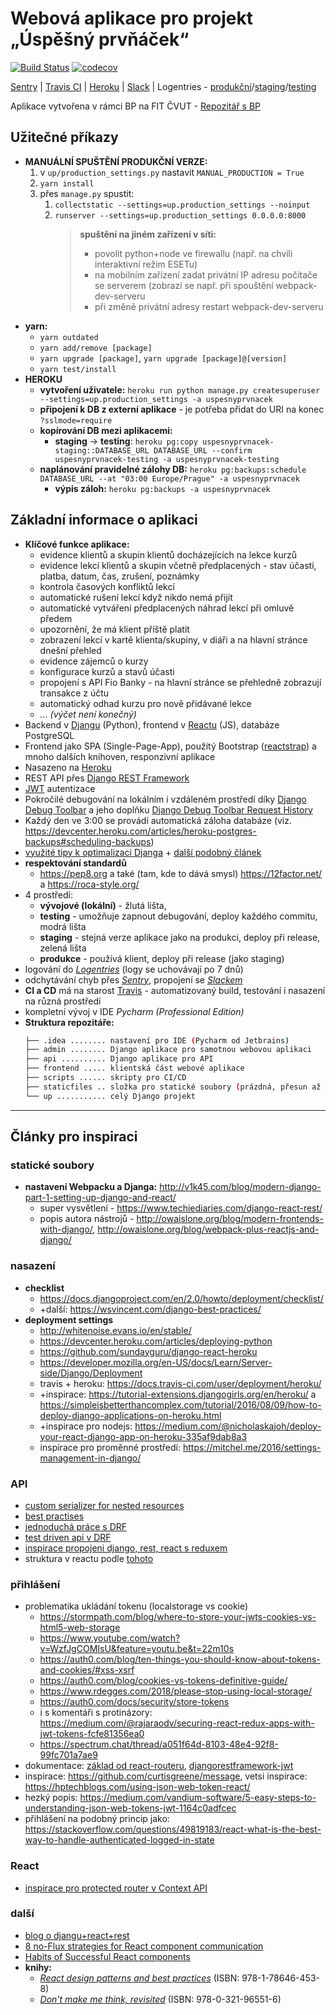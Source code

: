 # Webová aplikace pro projekt „Úspěšný prvňáček“
[![Build Status](https://travis-ci.com/rodlukas/UP-admin.svg?token=g1rDdptQG4SVzcH6FMo5&branch=master)](https://travis-ci.com/rodlukas/UP-admin)
[![codecov](https://codecov.io/gh/rodlukas/UP-admin/branch/master/graph/badge.svg?token=2kJIBqfP0a)](https://codecov.io/gh/rodlukas/UP-admin)

[Sentry](https://sentry.io/uspesnyprvnacek/up-admin/) | [Travis CI](https://travis-ci.com/rodlukas/UP-admin) | [Heroku](https://dashboard.heroku.com/apps) | [Slack](https://uspesnyprvnacek.slack.com/messages) | Logentries - [produkční](https://addons-sso.heroku.com/apps/20c2c1b9-7573-42c9-ba22-cfdc7568f1f9/addons/551eb689-3908-4088-9100-519dfb42e836)/[staging](https://addons-sso.heroku.com/apps/e3a9ca55-ccff-46ec-b37f-99ce57c75ee1/addons/f32bd464-be5c-4a70-bdbd-ca4b1c925803)/[testing](https://addons-sso.heroku.com/apps/20090cc9-a6a5-46f4-b6ff-516a1bb9ebf3/addons/398b1cfa-4aa4-499a-a3cd-300f2093c4b3)

Aplikace vytvořena v rámci BP na FIT ČVUT - [Repozitář s BP](https://github.com/rodlukas/bachelors-thesis)

## Užitečné příkazy
* **MANUÁLNÍ SPUŠTĚNÍ PRODUKČNÍ VERZE:**
    1. v `up/production_settings.py` nastavit `MANUAL_PRODUCTION = True`
    2. `yarn install`
    3. přes `manage.py` spustit:
        1. `collectstatic --settings=up.production_settings --noinput`
        2. `runserver --settings=up.production_settings 0.0.0.0:8000`
            > **spuštění na jiném zařízení v síti:**
            > * povolit python+node ve firewallu (např. na chvíli interaktivní režim ESETu)
            > * na mobilním zařízení zadat privátní IP adresu počítače se serverem (zobrazí se např. při spouštění webpack-dev-serveru
            > * při změně privátní adresy restart webpack-dev-serveru
* **yarn:**
    * `yarn outdated`
    * `yarn add/remove [package]`
    * `yarn upgrade [package]`, `yarn upgrade [package]@[version]`
    * `yarn test/install`
* **HEROKU**
    * **vytvoření uživatele:** `heroku run python manage.py createsuperuser --settings=up.production_settings -a uspesnyprvnacek`
    * **připojení k DB z externí aplikace** - je potřeba přidat do URI na konec `?sslmode=require`
    * **kopírování DB mezi aplikacemi:** 
        * **staging** → **testing**: `heroku pg:copy uspesnyprvnacek-staging::DATABASE_URL DATABASE_URL --confirm uspesnyprvnacek-testing -a uspesnyprvnacek-testing`
    * **naplánování pravidelné zálohy DB:** `heroku pg:backups:schedule DATABASE_URL --at "03:00 Europe/Prague" -a uspesnyprvnacek`
        * **výpis záloh:** `heroku pg:backups -a uspesnyprvnacek`

## Základní informace o aplikaci
* **Klíčové funkce aplikace:**
    * evidence klientů a skupin klientů docházejících na lekce kurzů
    * evidence lekcí klientů a skupin včetně předplacených - stav účasti, platba, datum, čas, zrušení, poznámky
    * kontrola časových konfliktů lekcí
    * automatické rušení lekcí když nikdo nemá přijít
    * automatické vytváření předplacených náhrad lekcí při omluvě předem
    * upozornění, že má klient příště platit
    * zobrazení lekcí v kartě klienta/skupiny, v diáři a na hlavní stránce dnešní přehled
    * evidence zájemců o kurzy
    * konfigurace kurzů a stavů účasti
    * propojení s API Fio Banky - na hlavní stránce se přehledně zobrazují transakce z účtu
    * automatický odhad kurzu pro nově přidávané lekce
    * *... (výčet není konečný)*
* Backend v [Djangu](https://www.djangoproject.com/) (Python), frontend v [Reactu](https://reactjs.org/) (JS), databáze PostgreSQL
* Frontend jako SPA (Single-Page-App), použitý Bootstrap ([reactstrap](https://reactstrap.github.io/)) a mnoho dalších knihoven, responzivní aplikace
* Nasazeno na [Heroku](https://www.heroku.com/)
* REST API přes [Django REST Framework](http://www.django-rest-framework.org/)
* [JWT](https://jwt.io/) autentizace
* Pokročilé debugování na lokálním i vzdáleném prostředí díky [Django Debug Toolbar](https://github.com/jazzband/django-debug-toolbar) a jeho doplňku [Django Debug Toolbar Request History](https://github.com/djsutho/django-debug-toolbar-request-history/)
* Každý den ve 3:00 se provádí automatická záloha databáze (viz. https://devcenter.heroku.com/articles/heroku-postgres-backups#scheduling-backups)
* [využité tipy k optimalizaci Djanga](https://www.revsys.com/tidbits/django-performance-simple-things/) + [další podobný článek](http://ses4j.github.io/2015/11/23/optimizing-slow-django-rest-framework-performance/)
* **respektování standardů**
    * https://pep8.org a také (tam, kde to dává smysl) https://12factor.net/ a https://roca-style.org/
* 4 prostředí:
    * **vývojové (lokální)** - žlutá lišta,
    * **testing** - umožňuje zapnout debugování, deploy každého commitu, modrá lišta
    * **staging** - stejná verze aplikace jako na produkci, deploy při release, zelená lišta
    * **produkce** - používá klient, deploy při release (jako staging)
* logování do *[Logentries](https://logentries.com/)* (logy se uchovávají po 7 dnů)
* odchytávání chyb přes *[Sentry](https://sentry.io/)*, propojení se *[Slackem](https://slack.com/)*
* **CI a CD** má na starost [Travis](https://travis-ci.com/) - automatizovaný build, testování i nasazení na různá prostředí
* kompletní vývoj v IDE *Pycharm (Professional Edition)*
* **Struktura repozitáře:**
    ```bash
    ├── .idea ........ nastavení pro IDE (Pycharm od Jetbrains)      
    ├── admin ........ Django aplikace pro samotnou webovou aplikaci        
    ├── api .......... Django aplikace pro API     
    ├── frontend ..... klientská část webové aplikace   
    ├── scripts ...... skripty pro CI/CD
    ├── staticfiles .. složka pro statické soubory (prázdná, přesun až na CI)
    └── up ........... celý Django projekt
    ```
---

## Články pro inspiraci

### statické soubory
* **nastavení Webpacku a Djanga:** http://v1k45.com/blog/modern-django-part-1-setting-up-django-and-react/
    * super vysvětlení - https://www.techiediaries.com/django-react-rest/
    * popis autora nástrojů - http://owaislone.org/blog/modern-frontends-with-django/, http://owaislone.org/blog/webpack-plus-reactjs-and-django/
    
### nasazení
* **checklist**
    * https://docs.djangoproject.com/en/2.0/howto/deployment/checklist/
    * +další: https://wsvincent.com/django-best-practices/
* **deployment settings**
    * http://whitenoise.evans.io/en/stable/
    * https://devcenter.heroku.com/articles/deploying-python
    * https://github.com/sundayguru/django-react-heroku
    * https://developer.mozilla.org/en-US/docs/Learn/Server-side/Django/Deployment
    * travis + heroku: https://docs.travis-ci.com/user/deployment/heroku/
    * +inspirace: https://tutorial-extensions.djangogirls.org/en/heroku/ a https://simpleisbetterthancomplex.com/tutorial/2016/08/09/how-to-deploy-django-applications-on-heroku.html
    * +inspirace pro nodejs: https://medium.com/@nicholaskajoh/deploy-your-react-django-app-on-heroku-335af9dab8a3
    * inspirace pro proměnné prostředí: https://mitchel.me/2016/settings-management-in-django/
        
### API
* [custom serializer for nested resources](https://django.cowhite.com/blog/create-and-update-django-rest-framework-nested-serializers/)
* [best practises](https://www.vinaysahni.com/best-practices-for-a-pragmatic-restful-api)
* [jednoduchá práce s DRF](https://www.andreagrandi.it/2016/10/01/creating-a-production-ready-api-with-python-and-django-rest-framework-part-2/)
* [test driven api v DRF](https://scotch.io/tutorials/build-a-rest-api-with-django-a-test-driven-approach-part-2)
* [inspirace propojeni django, rest, react s reduxem](https://hackernoon.com/creating-websites-using-react-and-django-rest-framework-b14c066087c7)
* struktura v reactu podle [tohoto](https://sheharyar.me/blog/axios-with-react-for-making-requests/)

### přihlášení
* problematika ukládání tokenu (localstorage vs cookie)
    * https://stormpath.com/blog/where-to-store-your-jwts-cookies-vs-html5-web-storage
    * https://www.youtube.com/watch?v=WzfJgCOMIsU&feature=youtu.be&t=22m10s
    * https://auth0.com/blog/ten-things-you-should-know-about-tokens-and-cookies/#xss-xsrf
    * https://auth0.com/blog/cookies-vs-tokens-definitive-guide/
    * https://www.rdegges.com/2018/please-stop-using-local-storage/
    * https://auth0.com/docs/security/store-tokens
    * i s komentáři s protinázory: https://medium.com/@rajaraodv/securing-react-redux-apps-with-jwt-tokens-fcfe81356ea0
    * https://spectrum.chat/thread/a051f64d-8103-48e4-92f8-99fc701a7ae9
* dokumentace: [základ od react-routeru](https://reacttraining.com/react-router/web/example/auth-workflow), [djangorestframework-jwt](http://getblimp.github.io/django-rest-framework-jwt/)
* inspirace: https://github.com/curtisgreene/message, vetsi inspirace: https://hptechblogs.com/using-json-web-token-react/
* hezký popis: https://medium.com/vandium-software/5-easy-steps-to-understanding-json-web-tokens-jwt-1164c0adfcec
* přihlášení na podobný princip jako: https://stackoverflow.com/questions/49819183/react-what-is-the-best-way-to-handle-authenticated-logged-in-state

### React
* [inspirace pro protected router v Context API](https://medium.freecodecamp.org/how-to-protect-your-routes-with-react-context-717670c4713a)

### další
* [blog o djangu+react+rest](https://wsvincent.com/)
* [8 no-Flux strategies for React component communication](https://www.javascriptstuff.com/component-communication/)
* [Habits of Successful React components](https://javascriptplayground.com/habits-of-successful-react-components/)
* **knihy:**
    * [*React design patterns and best practices*](https://vufind.techlib.cz/Record/000975861) (ISBN: 978-1-78646-453-8)
    * [*Don't make me think, revisited*](https://vufind.techlib.cz/Record/001839977) (ISBN: 978-0-321-96551-6)
